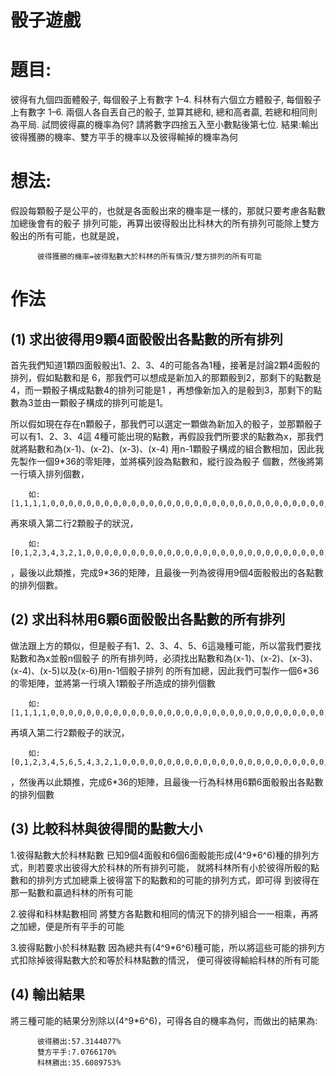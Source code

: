 # 骰子遊戲
# 題目:
彼得有九個四面體骰子, 每個骰子上有數字 1–4. 科林有六個立方體骰子, 每個骰子上有數字 1–6.
兩個人各自丟自己的骰子, 並算其總和, 總和高者贏, 若總和相同則為平局.
試問彼得贏的機率為何? 請將數字四捨五入至小數點後第七位.
    結果:輸出彼得獲勝的機率、雙方平手的機率以及彼得輸掉的機率為何

# 想法:
假設每顆骰子是公平的，也就是各面骰出來的機率是一樣的，那就只要考慮各點數加總後會有的骰子
排列可能，再算出彼得骰出比科林大的所有排列可能除上雙方骰出的所有可能，也就是說，
               
          彼得獲勝的機率=彼得點數大於科林的所有情況/雙方排列的所有可能
     
# 作法
## (1) 求出彼得用9顆4面骰骰出各點數的所有排列

首先我們知道1顆四面骰骰出1、2、3、4的可能各為1種，接著是討論2顆4面骰的排列，假如點數和是
6，那我們可以想成是新加入的那顆骰到2，那剩下的點數是4，而一顆骰子構成點數4的排列可能是1
，再想像新加入的是骰到3，那剩下的點數為3並由一顆骰子構成的排列可能是1。

所以假如現在存在n顆骰子，那我們可以選定一顆做為新加入的骰子，並那顆骰子可以有1、2、3、4這
4種可能出現的點數，再假設我們所要求的點數為x，那我們就將點數和為(x-1)、(x-2)、(x-3)、(x-4)
用n-1顆骰子構成的組合數相加，因此我先製作一個9*36的零矩陣，並將橫列設為點數和，縱行設為骰子
個數，然後將第一行填入排列個數，

        如:[1,1,1,1,0,0,0,0,0,0,0,0,0,0,0,0,0,0,0,0,0,0,0,0,0,0,0,0,0,0,0,0,0,0,0,0]
再來填入第二行2顆骰子的狀況，

        如:[0,1,2,3,4,3,2,1,0,0,0,0,0,0,0,0,0,0,0,0,0,0,0,0,0,0,0,0,0,0,0,0,0,0,0,0]
，最後以此類推，完成9*36的矩陣，且最後一列為彼得用9個4面骰骰出的各點數的排列個數。

## (2) 求出科林用6顆6面骰骰出各點數的所有排列

做法跟上方的類似，但是骰子有1、2、3、4、5、6這幾種可能，所以當我們要找點數和為x並骰n個骰子
的所有排列時，必須找出點數和為(x-1)、(x-2)、(x-3)、(x-4)、(x-5)以及(x-6)用n-1個骰子排列
的所有加總，因此我們可製作一個6*36的零矩陣，並將第一行填入1顆骰子所造成的排列個數

        如:[1,1,1,1,0,0,0,0,0,0,0,0,0,0,0,0,0,0,0,0,0,0,0,0,0,0,0,0,0,0,0,0,0,0,0,0]
再填入第二行2顆骰子的狀況，

        如:[0,1,2,3,4,5,6,5,4,3,2,1,0,0,0,0,0,0,0,0,0,0,0,0,0,0,0,0,0,0,0,0,0,0,0,0]
，然後再以此類推，完成6*36的矩陣，且最後一行為科林用6顆6面骰骰出各點數的排列個數

## (3) 比較科林與彼得間的點數大小

1.彼得點數大於科林點數
已知9個4面骰和6個6面骰能形成(4^9*6^6)種的排列方式，則若要求出彼得大於科林的所有排列可能，
就將科林所有小於彼得所骰的點數和的排列方式加總乘上彼得當下的點數和的可能的排列方式，即可得
到彼得在那一點數和贏過科林的所有可能

2.彼得和科林點數相同
將雙方各點數和相同的情況下的排列組合一一相乘，再將之加總，便是所有平手的可能

3.彼得點數小於科林點數
因為總共有(4^9*6^6)種可能，所以將這些可能的排列方式扣除掉彼得點數大於和等於科林點數的情況，
便可得彼得輸給科林的所有可能

## (4) 輸出結果

將三種可能的結果分別除以(4^9*6^6)，可得各自的機率為何，而做出的結果為:

          彼得勝出:57.3144077%
          雙方平手:7.0766170%
          科林勝出:35.6089753%
